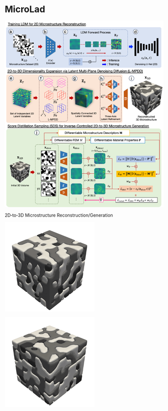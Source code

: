 # MicroLad

![MicroLad workflow](images/MicroLad.png)

2D‑to‑3D Microstructure Reconstruction/Generation

![Slice-by-slice reconstruction](images/vf0.gif)

![Score distillation sampling](images/vf1.gif)
